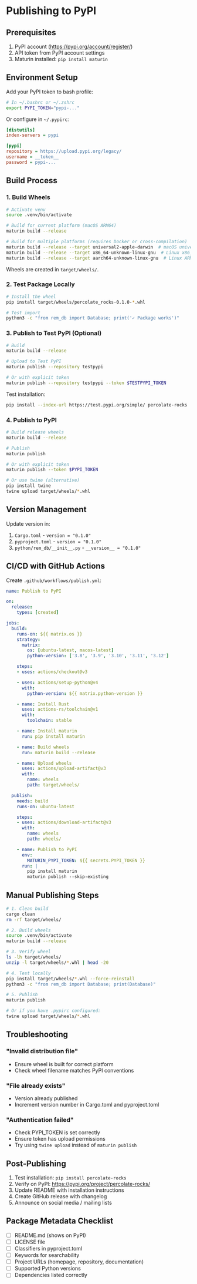 # Publishing to PyPI

## Prerequisites

1. PyPI account (https://pypi.org/account/register/)
2. API token from PyPI account settings
3. Maturin installed: `pip install maturin`

## Environment Setup

Add your PyPI token to bash profile:

```bash
# In ~/.bashrc or ~/.zshrc
export PYPI_TOKEN="pypi-..."
```

Or configure in `~/.pypirc`:

```ini
[distutils]
index-servers = pypi

[pypi]
repository = https://upload.pypi.org/legacy/
username = __token__
password = pypi-...
```

## Build Process

### 1. Build Wheels

```bash
# Activate venv
source .venv/bin/activate

# Build for current platform (macOS ARM64)
maturin build --release

# Build for multiple platforms (requires Docker or cross-compilation)
maturin build --release --target universal2-apple-darwin  # macOS universal
maturin build --release --target x86_64-unknown-linux-gnu  # Linux x86_64
maturin build --release --target aarch64-unknown-linux-gnu  # Linux ARM64
```

Wheels are created in `target/wheels/`.

### 2. Test Package Locally

```bash
# Install the wheel
pip install target/wheels/percolate_rocks-0.1.0-*.whl

# Test import
python3 -c "from rem_db import Database; print('✓ Package works')"
```

### 3. Publish to Test PyPI (Optional)

```bash
# Build
maturin build --release

# Upload to Test PyPI
maturin publish --repository testpypi

# Or with explicit token
maturin publish --repository testpypi --token $TESTPYPI_TOKEN
```

Test installation:
```bash
pip install --index-url https://test.pypi.org/simple/ percolate-rocks
```

### 4. Publish to PyPI

```bash
# Build release wheels
maturin build --release

# Publish
maturin publish

# Or with explicit token
maturin publish --token $PYPI_TOKEN

# Or use twine (alternative)
pip install twine
twine upload target/wheels/*.whl
```

## Version Management

Update version in:
1. `Cargo.toml` - `version = "0.1.0"`
2. `pyproject.toml` - `version = "0.1.0"`
3. `python/rem_db/__init__.py` - `__version__ = "0.1.0"`

## CI/CD with GitHub Actions

Create `.github/workflows/publish.yml`:

```yaml
name: Publish to PyPI

on:
  release:
    types: [created]

jobs:
  build:
    runs-on: ${{ matrix.os }}
    strategy:
      matrix:
        os: [ubuntu-latest, macos-latest]
        python-version: ['3.8', '3.9', '3.10', '3.11', '3.12']

    steps:
    - uses: actions/checkout@v3

    - uses: actions/setup-python@v4
      with:
        python-version: ${{ matrix.python-version }}

    - name: Install Rust
      uses: actions-rs/toolchain@v1
      with:
        toolchain: stable

    - name: Install maturin
      run: pip install maturin

    - name: Build wheels
      run: maturin build --release

    - name: Upload wheels
      uses: actions/upload-artifact@v3
      with:
        name: wheels
        path: target/wheels/

  publish:
    needs: build
    runs-on: ubuntu-latest

    steps:
    - uses: actions/download-artifact@v3
      with:
        name: wheels
        path: wheels/

    - name: Publish to PyPI
      env:
        MATURIN_PYPI_TOKEN: ${{ secrets.PYPI_TOKEN }}
      run: |
        pip install maturin
        maturin publish --skip-existing
```

## Manual Publishing Steps

```bash
# 1. Clean build
cargo clean
rm -rf target/wheels/

# 2. Build wheels
source .venv/bin/activate
maturin build --release

# 3. Verify wheel
ls -lh target/wheels/
unzip -l target/wheels/*.whl | head -20

# 4. Test locally
pip install target/wheels/*.whl --force-reinstall
python3 -c "from rem_db import Database; print(Database)"

# 5. Publish
maturin publish

# Or if you have .pypirc configured:
twine upload target/wheels/*.whl
```

## Troubleshooting

### "Invalid distribution file"
- Ensure wheel is built for correct platform
- Check wheel filename matches PyPI conventions

### "File already exists"
- Version already published
- Increment version number in Cargo.toml and pyproject.toml

### "Authentication failed"
- Check PYPI_TOKEN is set correctly
- Ensure token has upload permissions
- Try using `twine upload` instead of `maturin publish`

## Post-Publishing

1. Test installation: `pip install percolate-rocks`
2. Verify on PyPI: https://pypi.org/project/percolate-rocks/
3. Update README with installation instructions
4. Create GitHub release with changelog
5. Announce on social media / mailing lists

## Package Metadata Checklist

- [ ] README.md (shows on PyPI)
- [ ] LICENSE file
- [ ] Classifiers in pyproject.toml
- [ ] Keywords for searchability
- [ ] Project URLs (homepage, repository, documentation)
- [ ] Supported Python versions
- [ ] Dependencies listed correctly
